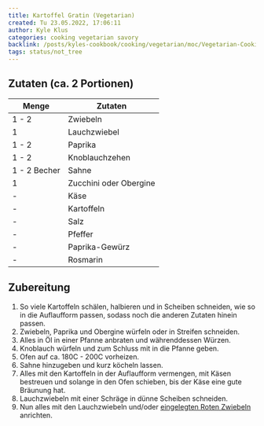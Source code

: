 ```yaml
---
title: Kartoffel Gratin (Vegetarian)
created: Tu 23.05.2022, 17:06:11
author: Kyle Klus
categories: cooking vegetarian savory
backlink: /posts/kyles-cookbook/cooking/vegetarian/moc/Vegetarian-Cooking-Recipes.html
tags: status/not_tree
---
```


## Zutaten (ca. 2 Portionen)

| Menge            | Zutaten                        |
| ---------------- | ------------------------------ |
| 1 - 2              | Zwiebeln                       |
| 1                | Lauchzwiebel                   |
| 1 - 2              | Paprika                        |
| 1 - 2              | Knoblauchzehen                 |
| 1 - 2 Becher       | Sahne                          |
| 1                | Zucchini oder Obergine         |
| -                | Käse                           |
| -                | Kartoffeln                     |
| -                | Salz                           |
| -                | Pfeffer                        |
| -                | Paprika-Gewürz                 |
| -                | Rosmarin                       |

## Zubereitung

1. So viele Kartoffeln schälen, halbieren und in Scheiben schneiden, wie so in die Auflaufform passen, sodass noch die anderen Zutaten hinein passen.
2. Zwiebeln, Paprika und Obergine würfeln oder in Streifen schneiden.
3. Alles in Öl in einer Pfanne anbraten und währenddessen Würzen.
4. Knoblauch würfeln und zum Schluss mit in die Pfanne geben.
5. Ofen auf ca. 180C - 200C vorheizen.
6. Sahne hinzugeben und kurz köcheln lassen.
7. Alles mit den Kartoffeln in der Auflaufform vermengen, mit Käsen bestreuen und solange in den Ofen schieben, bis der Käse eine gute Bräunung hat.
8. Lauchzwiebeln mit einer Schräge in dünne Scheiben schneiden.
9. Nun alles mit den Lauchzwiebeln und/oder [eingelegten Roten Zwiebeln](/posts/kyles-cookbook/meals/Eingelegte-Rote-Zwiebeln.html) anrichten.
